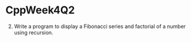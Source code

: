 # CppWeek4Q2
2. Write a program to display a Fibonacci series and factorial of a number using recursion.
